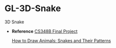 # GL-3D-Snake
3D Snake

* __Reference__
  [CS348B Final Project](https://graphics.stanford.edu/courses/cs348b-competition/cs348b-05/snake/index.html)

  [How to Draw Animals: Snakes and Their Patterns](https://design.tutsplus.com/tutorials/how-to-draw-animals-snakes-and-their-patterns--cms-21338)